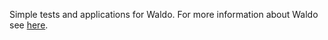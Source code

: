 Simple tests and applications for Waldo.
For more information about Waldo see [here](https://github.com/bmistree/Waldo).

